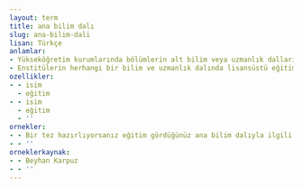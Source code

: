 ```yaml
---
layout: term
title: ana bilim dalı
slug: ana-bilim-dali
lisan: Türkçe
anlamlar:
- Yükseköğretim kurumlarında bölümlerin alt bilim veya uzmanlık dallarından her biri; kürsü
- Enstitülerin herhangi bir bilim ve uzmanlık dalında lisansüstü eğitim sağlayan birimlerinden her biri
ozellikler:
- - isim
  - eğitim
- - isim
  - eğitim
  - ''
ornekler:
- - Bir tez hazırlıyorsanız eğitim gördüğünüz ana bilim dalıyla ilgili tez yazım kılavuzları ya da diğer kuralları içeren metinlerden yararlanabilirsiniz.
- - ''
orneklerkaynak:
- - Beyhan Karpuz
- - ''
---
```


